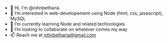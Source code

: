 - 👋 Hi, I’m @nitinbetharia
- 👀 I’m interested in web-developement using Node (html, css, javascript), MySQL
- 🌱 I’m currently learning Node and related technologies
- 💞️ I’m looking to collaborate on whatever comes my way
- 📫 Reach me at nitinbetharia@gmail.com

<!---
nitinbetharia/nitinbetharia is a ✨ special ✨ repository because its `README.md` (this file) appears on your GitHub profile.
You can click the Preview link to take a look at your changes.
--->
